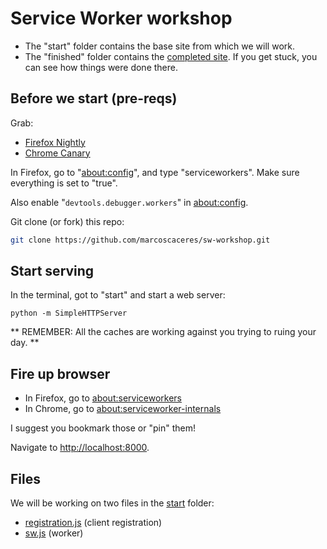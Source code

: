 # Service Worker workshop

 * The "start" folder contains the base site from which we will work.
 * The "finished" folder contains the [completed site](https://marcoscaceres.github.io/sw-workshop/finished/).
   If you get stuck, you can see how things were done there.

## Before we start (pre-reqs)

Grab:

 * [Firefox Nightly](https://nightly.mozilla.org/)
 * [Chrome Canary](https://www.google.com/chrome/browser/canary.html)

In Firefox, go to "[about:config](about:config)", and type "serviceworkers". 
Make sure everything is set to "true".

Also enable "`devtools.debugger.workers`" in [about:config](about:config).

Git clone (or fork) this repo:

```Bash
git clone https://github.com/marcoscaceres/sw-workshop.git
```

## Start serving

In the terminal, got to "start" and start a web server:

```JS
python -m SimpleHTTPServer
```

** REMEMBER: All the caches are working against you trying to ruing your day. **

## Fire up browser 

 * In Firefox, go to [about:serviceworkers](about:serviceworkers)
 * In Chrome, go to [about:serviceworker-internals](about:serviceworker-internals)

I suggest you bookmark those or "pin" them!

Navigate to [http://localhost:8000](http://localhost:8000).

## Files
We will be working on two files in the [start](start) folder:

 * [registration.js](start/js/registration.js) (client registration)
 * [sw.js](start/sw.js) (worker)
